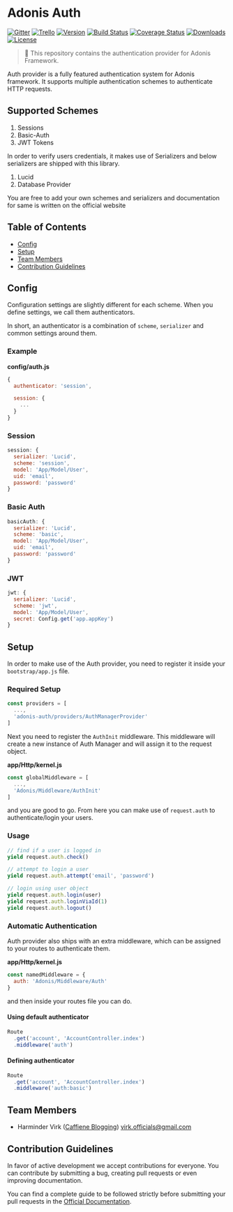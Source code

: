 # Adonis Auth

[![Gitter](https://img.shields.io/badge/+%20GITTER-JOIN%20CHAT%20%E2%86%92-1DCE73.svg?style=flat-square)](https://gitter.im/adonisjs/adonis-framework)
[![Trello](https://img.shields.io/badge/TRELLO-%E2%86%92-89609E.svg?style=flat-square)](https://trello.com/b/yzpqCgdl/adonis-for-humans)
[![Version](https://img.shields.io/npm/v/adonis-auth-provider.svg?style=flat-square)](https://www.npmjs.com/package/adonis-auth-provider)
[![Build Status](https://img.shields.io/travis/adonisjs/adonis-auth-provider/master.svg?style=flat-square)](https://travis-ci.org/adonisjs/adonis-auth-provider)
[![Coverage Status](https://img.shields.io/coveralls/adonisjs/adonis-auth-provider/master.svg?style=flat-square)](https://coveralls.io/github/adonisjs/adonis-auth-provider?branch=master)
[![Downloads](https://img.shields.io/npm/dt/adonis-auth-provider.svg?style=flat-square)](https://www.npmjs.com/package/adonis-auth-provider)
[![License](https://img.shields.io/npm/l/adonis-auth-provider.svg?style=flat-square)](https://opensource.org/licenses/MIT)

> :pray: This repository contains the authentication provider for Adonis Framework.

Auth provider is a fully featured authentication system for Adonis framework. It supports multiple authentication schemes to authenticate HTTP requests.

## Supported Schemes

1. Sessions
2. Basic-Auth
3. JWT Tokens

In order to verify users credentials, it makes use of Serializers and below serializers are shipped with this library.

1. Lucid
2. Database Provider

You are free to add your own schemes and serializers and documentation for same is written on the official website

## Table of Contents

* [Config](#config)
* [Setup](#setup)
* [Team Members](#team-members)
* [Contribution Guidelines](#contribution-guidelines)

## <a name="config"></a>Config

Configuration settings are slightly different for each scheme. When you define settings, we call them authenticators.

In short, an authenticator is a combination of `scheme`, `serializer` and common settings around them.

### Example
**config/auth.js**
```javascript
{
  authenticator: 'session',

  session: {
    ...
  }
}
```


### Session

```javascript
session: {
  serializer: 'Lucid',
  scheme: 'session',
  model: 'App/Model/User',
  uid: 'email',
  password: 'password'
}
```

### Basic Auth

```javascript
basicAuth: {
  serializer: 'Lucid',
  scheme: 'basic',
  model: 'App/Model/User',
  uid: 'email',
  password: 'password'
}
```

### JWT

```javascript
jwt: {
  serializer: 'Lucid',
  scheme: 'jwt',
  model: 'App/Model/User',
  secret: Config.get('app.appKey')
}
```

## <a name="setup"></a>Setup

In order to make use of the Auth provider, you need to register it inside your `bootstrap/app.js` file.

### Required Setup

```javascript
const providers = [
  ...,
  'adonis-auth/providers/AuthManagerProvider'
]
```

Next you need to register the `AuthInit` middleware. This middleware will create a new instance of Auth Manager and will assign it to the request object.

**app/Http/kernel.js**
```javascript
const globalMiddleware = [
  ...,
  'Adonis/Middleware/AuthInit'
]
```
and you are good to go. From here you can make use of `request.auth` to authenticate/login your users.

### Usage

```javascript
// find if a user is logged in
yield request.auth.check()

// attempt to login a user
yield request.auth.attempt('email', 'password')

// login using user object
yield request.auth.login(user)
yield request.auth.loginViaId(1)
yield request.auth.logout()
```

### Automatic Authentication

Auth provider also ships with an extra middleware, which can be assigned to your routes to authenticate them.

**app/Http/kernel.js**
```javascript
const namedMiddleware = {
  auth: 'Adonis/Middleware/Auth'
}
```

and then inside your routes file you can do.

#### Using default authenticator
```javascript
Route
  .get('account', 'AccountController.index')
  .middleware('auth')
```

#### Defining authenticator
```javascript
Route
  .get('account', 'AccountController.index')
  .middleware('auth:basic')
```

## <a name="team-members"></a>Team Members

* Harminder Virk ([Caffiene Blogging](http://amanvirk.me/)) <virk.officials@gmail.com>

## <a name="contribution-guidelines"></a>Contribution Guidelines

In favor of active development we accept contributions for everyone. You can contribute by submitting a bug, creating pull requests or even improving documentation.

You can find a complete guide to be followed strictly before submitting your pull requests in the [Official Documentation](http://adonisjs.com/docs/2.0/contributing).
